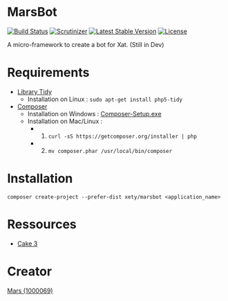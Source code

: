 # MarsBot

[![Build Status](https://img.shields.io/travis/Xety/MarsBot.svg?style=flat-square)](https://travis-ci.org/Xety/MarsBot)
[![Scrutinizer](https://img.shields.io/scrutinizer/g/Xety/MarsBot.svg?style=flat-square)](https://scrutinizer-ci.com/g/Xety/MarsBot)
[![Latest Stable Version](https://img.shields.io/packagist/v/Xety/MarsBot.svg?style=flat-square)](https://packagist.org/packages/xety/marsbot)
[![License](https://img.shields.io/badge/license-MIT-brightgreen.svg?style=flat-square)](https://packagist.org/packages/xety/marsbot)

A micro-framework to create a bot for Xat. (Still in Dev)

# Requirements
* [Library Tidy](https://php.net/manual/en/book.tidy.php)
    * Installation on Linux : `sudo apt-get install php5-tidy`
* [Composer](https://php.net/manual/en/book.tidy.php)
    * Installation on Windows : [Composer-Setup.exe](https://getcomposer.org/Composer-Setup.exe)
    * Installation on Mac/Linux :
        * 1) `curl -sS https://getcomposer.org/installer | php`
        * 2) `mv composer.phar /usr/local/bin/composer`

# Installation
 `composer create-project --prefer-dist xety/marsbot <application_name>`

# Ressources
* [Cake 3](https://github.com/cakephp/cakephp)

# Creator
[Mars (1000069)](http://xat.me/Mars)
